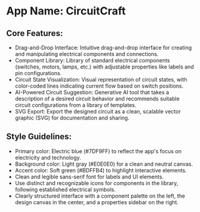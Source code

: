 # **App Name**: CircuitCraft

## Core Features:

- Drag-and-Drop Interface: Intuitive drag-and-drop interface for creating and manipulating electrical components and connections.
- Component Library: Library of standard electrical components (switches, motors, lamps, etc.) with adjustable properties like labels and pin configurations.
- Circuit State Visualization: Visual representation of circuit states, with color-coded lines indicating current flow based on switch positions.
- AI-Powered Circuit Suggestion: Generative AI tool that takes a description of a desired circuit behavior and recommends suitable circuit configurations from a library of templates.
- SVG Export: Export the designed circuit as a clean, scalable vector graphic (SVG) for documentation and sharing.

## Style Guidelines:

- Primary color: Electric blue (#7DF9FF) to reflect the app's focus on electricity and technology.
- Background color: Light gray (#E0E0E0) for a clean and neutral canvas.
- Accent color: Soft green (#BDFFB4) to highlight interactive elements.
- Clean and legible sans-serif font for labels and UI elements.
- Use distinct and recognizable icons for components in the library, following established electrical symbols.
- Clearly structured interface with a component palette on the left, the design canvas in the center, and a properties sidebar on the right.